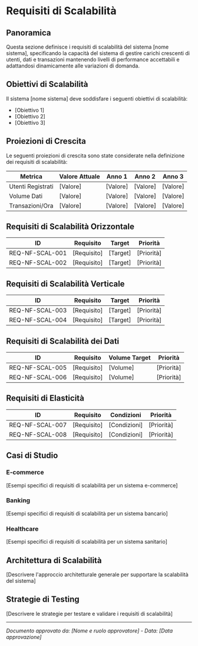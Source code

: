# Requisiti di Scalabilità

## Panoramica

Questa sezione definisce i requisiti di scalabilità del sistema [nome sistema], specificando la capacità del sistema di gestire carichi crescenti di utenti, dati e transazioni mantenendo livelli di performance accettabili e adattandosi dinamicamente alle variazioni di domanda.

## Obiettivi di Scalabilità

Il sistema [nome sistema] deve soddisfare i seguenti obiettivi di scalabilità:

- [Obiettivo 1]
- [Obiettivo 2]
- [Obiettivo 3]

## Proiezioni di Crescita

Le seguenti proiezioni di crescita sono state considerate nella definizione dei requisiti di scalabilità:

| Metrica | Valore Attuale | Anno 1 | Anno 2 | Anno 3 |
|---------|----------------|--------|--------|--------|
| Utenti Registrati | [Valore] | [Valore] | [Valore] | [Valore] |
| Volume Dati | [Valore] | [Valore] | [Valore] | [Valore] |
| Transazioni/Ora | [Valore] | [Valore] | [Valore] | [Valore] |

## Requisiti di Scalabilità Orizzontale

| ID | Requisito | Target | Priorità |
|----|-----------|--------|----------|
| REQ-NF-SCAL-001 | [Requisito] | [Target] | [Priorità] |
| REQ-NF-SCAL-002 | [Requisito] | [Target] | [Priorità] |

## Requisiti di Scalabilità Verticale

| ID | Requisito | Target | Priorità |
|----|-----------|--------|----------|
| REQ-NF-SCAL-003 | [Requisito] | [Target] | [Priorità] |
| REQ-NF-SCAL-004 | [Requisito] | [Target] | [Priorità] |

## Requisiti di Scalabilità dei Dati

| ID | Requisito | Volume Target | Priorità |
|----|-----------|---------------|----------|
| REQ-NF-SCAL-005 | [Requisito] | [Volume] | [Priorità] |
| REQ-NF-SCAL-006 | [Requisito] | [Volume] | [Priorità] |

## Requisiti di Elasticità

| ID | Requisito | Condizioni | Priorità |
|----|-----------|------------|----------|
| REQ-NF-SCAL-007 | [Requisito] | [Condizioni] | [Priorità] |
| REQ-NF-SCAL-008 | [Requisito] | [Condizioni] | [Priorità] |

## Casi di Studio

### E-commerce

[Esempi specifici di requisiti di scalabilità per un sistema e-commerce]

### Banking

[Esempi specifici di requisiti di scalabilità per un sistema bancario]

### Healthcare

[Esempi specifici di requisiti di scalabilità per un sistema sanitario]

## Architettura di Scalabilità

[Descrivere l'approccio architetturale generale per supportare la scalabilità del sistema]

## Strategie di Testing

[Descrivere le strategie per testare e validare i requisiti di scalabilità]

---

*Documento approvato da: [Nome e ruolo approvatore] - Data: [Data approvazione]*
